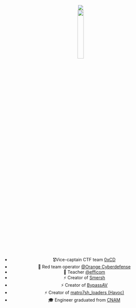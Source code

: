 <div align="center">
  <img src="https://github-readme-stats.vercel.app/api/?username=jenaye&show_icons=true&title_color=fff&icon_color=79ff97&text_color=9f9f9f&bg_color=151515" >
</div>


<div align="center">
  <img width="20%" src="https://jenaye.fr/logonormaltavu.png" >

<ul>
<li>🎖Vice-captain CTF team <a href="https://blog.0xcd.fr">0xCD</a></li>
<li>👀 Red team operator <a href="https://orangecyberdefense.com/fr/">@Orange Cyberdefense</a> </li>
  <li>👀 Teacher <a href="https://www.efficom.fr/">@efficom</a> </li>
<li>⚡ Creator of <a href="https://github.com/matro7sh/Smersh">Smersh</a></li>
  <li>⚡ Creator of <a href="https://github.com/matro7sh/BypassAV">BypassAV</a></li>
  <li>⚡ Creator of <a href="https://github.com/matro7sh/matro7sh_loaders">matro7sh_loaders (Havoc)</a></li>
<li>🎓 Engineer graduated from <a href="https://www.cnam.fr/">CNAM</a></li>
</ul>
</div>



